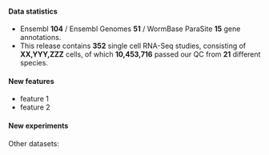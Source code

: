 #### Data statistics

- Ensembl **104** / Ensembl Genomes **51** / WormBase ParaSite **15** gene annotations.   
- This release contains **352** single cell RNA-Seq studies, consisting of **XX,YYY,ZZZ** cells, of which **10,453,716** passed our QC from **21** different species.

#### New features

- feature 1
- feature 2

#### New experiments


Other datasets:

